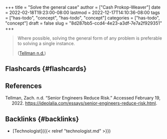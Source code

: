+++
title = "Solve the general case"
author = ["Cash Prokop-Weaver"]
date = 2022-02-18T19:23:00-08:00
lastmod = 2022-12-17T14:10:36-08:00
tags = ["has-todo", "concept", "has-todo", "concept"]
categories = ["has-todo", "concept"]
draft = false
slug = "8d287bb5-ccd4-4e23-a3df-7e7a2f929351"
+++

> Where possible, solving the general form of any problem is preferable to solving a single instance.
>
> (<a href="#citeproc_bib_item_1">Tellman n.d.</a>)


## Flashcards {#flashcards}

## References

<style>.csl-entry{text-indent: -1.5em; margin-left: 1.5em;}</style><div class="csl-bib-body">
  <div class="csl-entry"><a id="citeproc_bib_item_1"></a>Tellman, Zach. n.d. “Senior Engineers Reduce Risk.” Accessed February 19, 2022. <a href="https://ideolalia.com/essays/senior-engineers-reduce-risk.html">https://ideolalia.com/essays/senior-engineers-reduce-risk.html</a>.</div>
</div>


## Backlinks {#backlinks}

-   [Technologist]({{< relref "technologist.md" >}})
